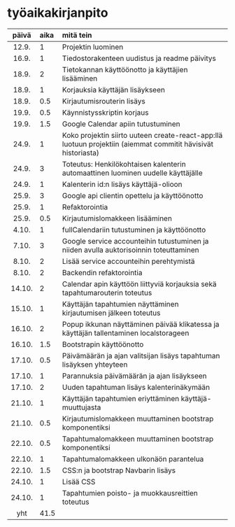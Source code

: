 # työaikakirjanpito

| päivä | aika | mitä tein  |
| :----:|:-----| :-----|
| 12.9. | 1    | Projektin luominen |
| 16.9. | 1    | Tiedostorakenteen uudistus ja readme päivitys |
| 18.9. | 2    | Tietokannan käyttöönotto ja käyttäjien lisääminen |
| 18.9. | 1    | Korjauksia käyttäjän lisäykseen |
| 18.9. | 0.5  | Kirjautumisrouterin lisäys |
| 19.9. | 0.5  | Käynnistysskriptin korjaus |
| 19.9. | 1.5  | Google Calendar apiin tutustuminen |
| 24.9. | 1  | Koko projektin siirto uuteen create-react-app:llä luotuun projektiin (aiemmat commitit hävisivät historiasta) |
| 24.9. | 3  | Toteutus: Henkilökohtaisen kalenterin automaattinen luominen uudelle käyttäjälle |
| 24.9. | 1  | Kalenterin id:n lisäys käyttäjä-olioon |
| 25.9. | 3  | Google api clientin opettelu ja käyttöönotto |
| 25.9. | 1  | Refaktorointia |
| 25.9. | 0.5  | Kirjautumislomakkeen lisääminen |
| 4.10. | 1  | fullCalendariin tutustuminen ja käyttöönotto |
| 7.10. | 3  | Google service accounteihin tutustuminen ja niiden avulla auktorisoinnin toteuttaminen |
| 8.10. | 2  | Lisää service accounteihin perehtymistä |
| 8.10. | 2  | Backendin refaktorointia |
| 14.10. | 2  | Calendar apin käyttöön liittyviä korjauksia sekä tapahtumarouterin toteutus |
| 15.10. | 1  | Käyttäjän tapahtumien näyttäminen kirjautumisen jälkeen toteutus |
| 16.10. | 2  | Popup ikkunan näyttäminen päivää klikatessa ja käyttäjän tallentaminen localstorageen |
| 16.10. | 1.5  | Bootstrapin käyttöönotto |
| 17.10. | 0.5  | Päivämäärän ja ajan valitsijan lisäys tapahtuman lisäyksen yhteyteen  |
| 17.10. | 1  | Parannuksia päivämäärän ja ajan lisäykseen |
| 17.10. | 2  | Uuden tapahtuman lisäys kalenterinäkymään |
| 21.10. | 1  | Käyttäjän tapahtumien eriyttäminen käyttäjä-muuttujasta |
| 21.10. | 0.5  | Kirjautumislomakkeen muuttaminen bootstrap komponentiksi |
| 22.10. | 0.5  | Tapahtumalomakkeen muuttaminen bootstrap komponentiksi |
| 22.10. | 1  | Tapahtumalomakkeen ulkonäön parantelua |
| 22.10. | 1.5  | CSS:n ja bootstrap Navbarin lisäys |
| 24.10. | 1  | Lisää CSS |
| 24.10. | 1  | Tapahtumien poisto- ja muokkausreittien toteutus |
| yht   | 41.5  | | 
